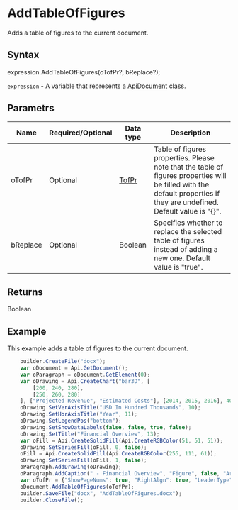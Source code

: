 # AddTableOfFigures

Adds a table of figures to the current document.

## Syntax

expression.AddTableOfFigures(oTofPr?, bReplace?);

`expression` - A variable that represents a [ApiDocument](../ApiDocument.md) class.

## Parametrs

| **Name** | **Required/Optional** | **Data type** | **Description** |
| ------------- | ------------- | ------------- | ------------- |
| oTofPr | Optional | [TofPr](../../../Enumerations/TofPr.md) | Table of figures properties. Please note that the table of figures properties will be filled with the default properties if they are undefined. Default value is "{}". |
| bReplace | Optional | Boolean | Specifies whether to replace the selected table of figures instead of adding a new one. Default value is "true". |

## Returns

Boolean

## Example

This example adds a table of figures to the current document.

```javascript
	builder.CreateFile("docx");
	var oDocument = Api.GetDocument();
	var oParagraph = oDocument.GetElement(0);
	var oDrawing = Api.CreateChart("bar3D", [
		[200, 240, 280],
		[250, 260, 280]
	], ["Projected Revenue", "Estimated Costs"], [2014, 2015, 2016], 4051300, 2347595, 24);
	oDrawing.SetVerAxisTitle("USD In Hundred Thousands", 10);
	oDrawing.SetHorAxisTitle("Year", 11);
	oDrawing.SetLegendPos("bottom");
	oDrawing.SetShowDataLabels(false, false, true, false);
	oDrawing.SetTitle("Financial Overview", 13);
	var oFill = Api.CreateSolidFill(Api.CreateRGBColor(51, 51, 51));
	oDrawing.SetSeriesFill(oFill, 0, false);
	oFill = Api.CreateSolidFill(Api.CreateRGBColor(255, 111, 61));
	oDrawing.SetSeriesFill(oFill, 1, false);
	oParagraph.AddDrawing(oDrawing);
	oParagraph.AddCaption(" - Financial Overview", "Figure", false, "Arabic", false, undefined, "hyphen");
	var oTofPr = {"ShowPageNums": true, "RightAlgn": true, "LeaderType": "dot", "FormatAsLinks": true, "BuildFrom": "Figure", "LabelNumber": true, "TofStyle": "distinctive"};
	oDocument.AddTableOfFigures(oTofPr);
	builder.SaveFile("docx", "AddTableOfFigures.docx");
	builder.CloseFile();
```